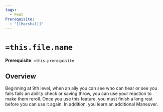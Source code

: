 ```yaml
---
tags:
  - Feat
Prerequisite:
  - "[[Marshal]]"
---
```


# `=this.file.name`

**Prerequisite**: `=this.prerequisite`

## Overview
Beginning at 9th level, when an ally you can see who can hear or see you fails fails an ability check or saving throw, you can use your reaction to make them reroll. Once you use this feature, you must finish a long rest before you can use it again.
In addition, you learn an additional Maneuver.

